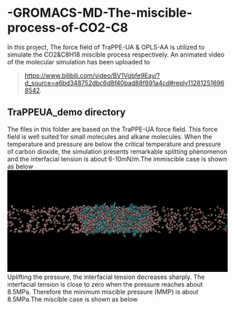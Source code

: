 # -GROMACS-MD-The-miscible-process-of-CO2-C8
In this project, The force field of TraPPE-UA &amp; OPLS-AA is utilized to simulate the CO2&amp;C8H18 miscible process respectively.
An animated video of the molecular simulation has been uploaded to 
> https://www.bilibili.com/video/BV1Vqbfe9Eay/?d_source=a6bd348752dbc6d8f40bad88f891a4cd#reply112812516968542.
## TraPPEUA_demo directory
The files in this folder are based on the TraPPE-UA force field. This force field is well suited for small molecules and alkane molecules. When the temperature and pressure are below the critical temperature and pressure of carbon dioxide, the simulation presents remarkable splitting phenomenon and the interfacial tension is about 6-10mN/m.The immiscible case is shown as below
![image](https://github.com/senopiano/-GROMACS-MD-The-miscible-process-of-CO2-C8/blob/main/immiscible.png)
Uplifting the pressure, the interfacial tension decreases sharply. The interfacial tension is close to zero when the pressure reaches about 8.5MPa. Therefore the minimum miscible pressure (MMP) is about 8.5MPa.The miscible case is shown as below
